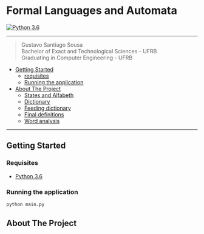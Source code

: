 # Formal Languages and Automata
[![Python 3.6](https://img.shields.io/badge/python-3.6-blue.svg)](https://www.python.org/downloads/release/python-360/)

***
> Gustavo Santiago Sousa <br>
> Bachelor of Exact and Technological Sciences - UFRB <br>
> Graduating in Computer Engineering - UFRB <br>

- [Getting Started](#Getting_Started)
  - [requisites](#requisites)
  - [Running the application](#Running_the_application) 
- [About The Project](#aboutProject)
  - [States and Alfabeth](#States_and_Alfabeth)
  - [Dictionary](#dictionary)
  - [Feeding dictionary](#feeding_dictionary)
  - [Final definitions](#final_definitions)
  - [Word analysis](#word_analysis)
***
## <a id="Getting_Started" />Getting Started
### <a id="requisites" />Requisites
- [Python 3.6](https://www.python.org/downloads/release/python-360/)
### <a id="Running_the_application" />Running the application

```sh
python main.py
```
<a id="aboutProject" />About The Project
- 
